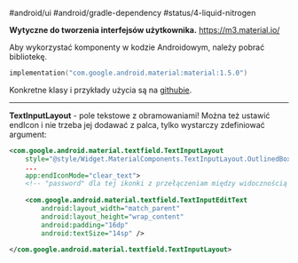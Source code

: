 #android/ui 
#android/gradle-dependency
#status/4-liquid-nitrogen 

**Wytyczne do tworzenia interfejsów użytkownika.**
https://m3.material.io/


Aby wykorzystać komponenty w kodzie Androidowym, należy pobrać bibliotekę.

```kotlin
implementation("com.google.android.material:material:1.5.0")
```

Konkretne klasy i przykłady użycia są na [githubie](https://github.com/material-components/material-components-android/tree/master/docs/components).

---

**TextInputLayout** - pole tekstowe z obramowaniami! Można też ustawić endIcon i nie trzeba jej dodawać z palca, tylko wystarczy zdefiniować argument:

```xml
<com.google.android.material.textfield.TextInputLayout  
    style="@style/Widget.MaterialComponents.TextInputLayout.OutlinedBox"  
    ...
    app:endIconMode="clear_text">  
    <!-- "password" dla tej ikonki z przełączeniam między widocznością hasła; etc. -->
  
	<com.google.android.material.textfield.TextInputEditText        
		android:layout_width="match_parent"  
	    android:layout_height="wrap_content"  
        android:padding="16dp"  
        android:textSize="14sp" />  
  
</com.google.android.material.textfield.TextInputLayout>
```